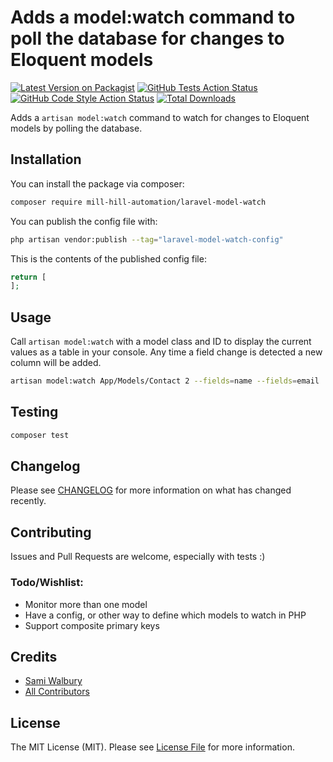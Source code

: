# Adds a model:watch command to poll the database for changes to Eloquent models

[![Latest Version on Packagist](https://img.shields.io/packagist/v/mill-hill-automation/laravel-model-watch.svg?style=flat-square)](https://packagist.org/packages/mill-hill-automation/laravel-model-watch)
[![GitHub Tests Action Status](https://img.shields.io/github/workflow/status/mill-hill-automation/laravel-model-watch/run-tests?label=tests)](https://github.com/mill-hill-automation/laravel-model-watch/actions?query=workflow%3Arun-tests+branch%3Amain)
[![GitHub Code Style Action Status](https://img.shields.io/github/workflow/status/mill-hill-automation/laravel-model-watch/Fix%20PHP%20code%20style%20issues?label=code%20style)](https://github.com/mill-hill-automation/laravel-model-watch/actions?query=workflow%3A"Fix+PHP+code+style+issues"+branch%3Amain)
[![Total Downloads](https://img.shields.io/packagist/dt/mill-hill-automation/laravel-model-watch.svg?style=flat-square)](https://packagist.org/packages/mill-hill-automation/laravel-model-watch)

Adds a `artisan model:watch` command to watch for changes to Eloquent models by polling the database. 

## Installation

You can install the package via composer:

```bash
composer require mill-hill-automation/laravel-model-watch
```

You can publish the config file with:

```bash
php artisan vendor:publish --tag="laravel-model-watch-config"
```

This is the contents of the published config file:

```php
return [
];
```

## Usage

Call `artisan model:watch` with a model class and ID to display the current values as a table in your console. Any time a field change is detected a new column will be added.  

```bash
artisan model:watch App/Models/Contact 2 --fields=name --fields=email
```

## Testing

```bash
composer test
```

## Changelog

Please see [CHANGELOG](CHANGELOG.md) for more information on what has changed recently.

## Contributing

Issues and Pull Requests are welcome, especially with tests :)

### Todo/Wishlist:

 - Monitor more than one model
 - Have a config, or other way to define which models to watch in PHP
 - Support composite primary keys

## Credits

- [Sami Walbury](https://github.com/patabugen)
- [All Contributors](../../contributors)

## License

The MIT License (MIT). Please see [License File](LICENSE.md) for more information.
